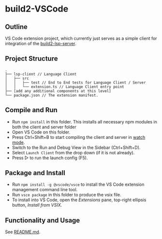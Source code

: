 # build2-VSCode

## Outline

VS Code extension project, which currently just serves as a simple client for integration of the [build2-lsp-server](https://github.com/build2/build2-lsp-server).

## Project Structure

```
.
├── lsp-client // Language Client
│   ├── src
│   │   ├── test // End to End tests for Language Client / Server
│   │   └── extension.ts // Language Client entry point
├── [add any additional components at this level]
└── package.json // The extension manifest.
```

## Compile and Run

- Run `npm install` in this folder. This installs all necessary npm modules in both the client and server folder
- Open VS Code on this folder.
- Press Ctrl+Shift+B to start compiling the client and server in [watch mode](https://code.visualstudio.com/docs/editor/tasks#:~:text=The%20first%20entry%20executes,the%20HelloWorld.js%20file.).
- Switch to the Run and Debug View in the Sidebar (Ctrl+Shift+D).
- Select `Launch Client` from the drop down (if it is not already).
- Press ▷ to run the launch config (F5).

## Package and Install

- Run `npm install -g @vscode/vsce` to install the VS Code extension management command line tool.
- Run `vsce package` in this folder to produce the vsix file.
- To install into VS Code, open the _Extensions_ pane, top-right ellipsis button, _Install from VSIX_.

## Functionality and Usage

See [README.md](./README.md).
